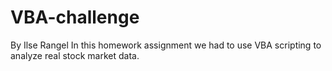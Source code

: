 # VBA-challenge
By Ilse Rangel
In this homework assignment we had to use VBA scripting to analyze real stock market data. 
